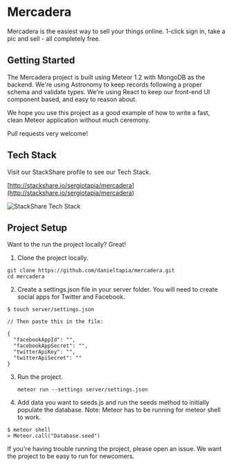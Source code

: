 # Mercadera

Mercadera is the easiest way to sell your things online. 1-click sign in, take a
pic and sell - all completely free.

## Getting Started

The Mercadera project is built using Meteor 1.2 with MongoDB as the backend.
We're using Astronomy to keep records following a proper schema and validate
types. We're using React to keep our front-end UI component based, and easy to
reason about.

We hope you use this project as a good example of how to write a fast, clean
Meteor application without much ceremony.

Pull requests very welcome!

## Tech Stack

Visit our StackShare profile to see our Tech Stack.

[http://stackshare.io/sergiotapia/mercadera](http://stackshare.io/sergiotapia/mercadera)

![StackShare Tech Stack](http://i.imgur.com/b02cbpO.png)

## Project Setup

Want to the run the project locally? Great!

1. Clone the project locally.

  ```
  git clone https://github.com/danieltapia/mercadera.git
  cd mercadera
  ```

2. Create a settings.json file in your server folder. You will need to create social apps for Twitter and Facebook.

  ```
  $ touch server/settings.json

  // Then paste this in the file:

  {
    "facebookAppId": "",
    "facebookAppSecret": "",
    "twitterApiKey": "",
    "twitterApiSecret": ""
  }
  ```

3. Run the project.

    ```
    meteor run --settings server/settings.json
    ```  

4. Add data you want to seeds.js and run the seeds method to initially populate the database. Note: Meteor has to be running for meteor shell to work.

  ```
  $ meteor shell
  > Meteor.call("Database.seed")
  ```



If you're having trouble running the project, please open an issue. We want the project to be easy to run for newcomers.
